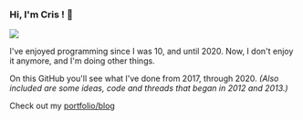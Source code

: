 ### Hi, I'm Cris ! 👋

<img src="https://github-readme-stats.vercel.app/api?username=cris691&show_icons=true&hide_border=true&theme=radical&count_private=true" />

I've enjoyed programming since I was 10, and until 2020. Now, I don't enjoy it anymore, and I'm doing other things.

On this GitHub you'll see what I've done from 2017, through 2020.
*(Also included are some ideas, code and threads that began in 2012 and 2013.)*

Check out my [portfolio/blog](https://github.com/cris691/Blogfolio)

